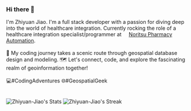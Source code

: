 ### Hi there 👋

I'm Zhiyuan Jiao. I'm a full stack developer with a passion for diving deep into the world of healthcare integration. Currently rocking the role of a healthcare integration specialist/programmer at <img src="https://github.com/Zhiyuan-Jiao/Zhiyuan-Jiao/assets/56005749/1aa3af09-4c44-43fe-9954-eeff5670a48c" width=12> [Noritsu Pharmacy Automation](https://noritsu-rx.com/). \
\
🚀 My coding journey takes a scenic route through geospatial database design and modeling. 🗺️ Let's connect, code, and explore the fascinating realm of geoinformation together! \
\
💻#CodingAdventures 🌐#GeospatialGeek\
\
\
![Zhiyuan-Jiao's Stats](https://github-readme-stats.vercel.app/api?username=Zhiyuan-Jiao&theme=vue-dark&show_icons=true&hide_border=true&count_private=true)
![Zhiyuan-Jiao's Streak](https://github-readme-streak-stats.herokuapp.com/?user=Zhiyuan-Jiao&theme=vue-dark&hide_border=true)
